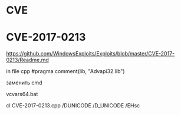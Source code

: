 # CVE

# CVE-2017-0213

https://github.com/WindowsExploits/Exploits/blob/master/CVE-2017-0213/Readme.md

in file cpp
#pragma comment(lib, "Advapi32.lib")

заменить cmd


vcvars64.bat

cl CVE-2017-0213.cpp /DUNICODE /D_UNICODE /EHsc


